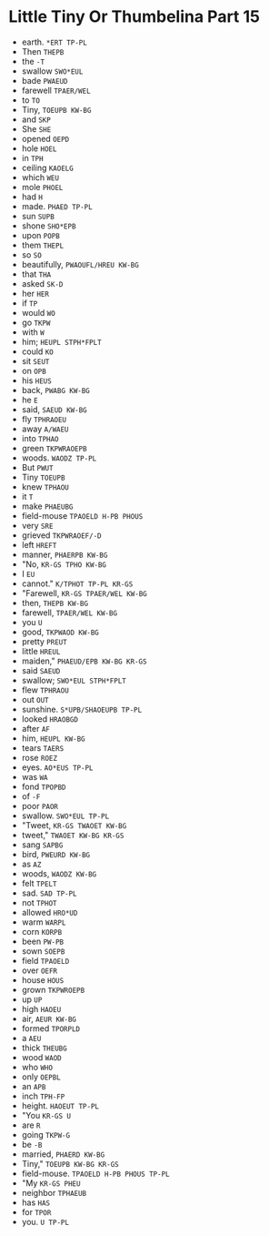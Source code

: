 # Little Tiny Or Thumbelina Part 15

* earth. `*ERT TP-PL`
* Then `THEPB`
* the `-T`
* swallow `SWO*EUL`
* bade `PWAEUD`
* farewell `TPAER/WEL`
* to `TO`
* Tiny, `TOEUPB KW-BG`
* and `SKP`
* She `SHE`
* opened `OEPD`
* hole `HOEL`
* in `TPH`
* ceiling `KAOELG`
* which `WEU`
* mole `PHOEL`
* had `H`
* made. `PHAED TP-PL`
* sun `SUPB`
* shone `SHO*EPB`
* upon `POPB`
* them `THEPL`
* so `SO`
* beautifully, `PWAOUFL/HREU KW-BG`
* that `THA`
* asked `SK-D`
* her `HER`
* if `TP`
* would `WO`
* go `TKPW`
* with `W`
* him; `HEUPL STPH*FPLT`
* could `KO`
* sit `SEUT`
* on `OPB`
* his `HEUS`
* back, `PWABG KW-BG`
* he `E`
* said, `SAEUD KW-BG`
* fly `TPHRAOEU`
* away `A/WAEU`
* into `TPHAO`
* green `TKPWRAOEPB`
* woods. `WAODZ TP-PL`
* But `PWUT`
* Tiny `TOEUPB`
* knew `TPHAOU`
* it `T`
* make `PHAEUBG`
* field-mouse `TPAOELD H-PB PHOUS`
* very `SRE`
* grieved `TKPWRAOEF/-D`
* left `HREFT`
* manner, `PHAERPB KW-BG`
* "No, `KR-GS TPHO KW-BG`
* I `EU`
* cannot." `K/TPHOT TP-PL KR-GS`
* "Farewell, `KR-GS TPAER/WEL KW-BG`
* then, `THEPB KW-BG`
* farewell, `TPAER/WEL KW-BG`
* you `U`
* good, `TKPWAOD KW-BG`
* pretty `PREUT`
* little `HREUL`
* maiden," `PHAEUD/EPB KW-BG KR-GS`
* said `SAEUD`
* swallow; `SWO*EUL STPH*FPLT`
* flew `TPHRAOU`
* out `OUT`
* sunshine. `S*UPB/SHAOEUPB TP-PL`
* looked `HRAOBGD`
* after `AF`
* him, `HEUPL KW-BG`
* tears `TAERS`
* rose `ROEZ`
* eyes. `AO*EUS TP-PL`
* was `WA`
* fond `TPOPBD`
* of `-F`
* poor `PAOR`
* swallow. `SWO*EUL TP-PL`
* "Tweet, `KR-GS TWAOET KW-BG`
* tweet," `TWAOET KW-BG KR-GS`
* sang `SAPBG`
* bird, `PWEURD KW-BG`
* as `AZ`
* woods, `WAODZ KW-BG`
* felt `TPELT`
* sad. `SAD TP-PL`
* not `TPHOT`
* allowed `HRO*UD`
* warm `WARPL`
* corn `KORPB`
* been `PW-PB`
* sown `SOEPB`
* field `TPAOELD`
* over `OEFR`
* house `HOUS`
* grown `TKPWROEPB`
* up `UP`
* high `HAOEU`
* air, `AEUR KW-BG`
* formed `TPORPLD`
* a `AEU`
* thick `THEUBG`
* wood `WAOD`
* who `WHO`
* only `OEPBL`
* an `APB`
* inch `TPH-FP`
* height. `HAOEUT TP-PL`
* "You `KR-GS U`
* are `R`
* going `TKPW-G`
* be `-B`
* married, `PHAERD KW-BG`
* Tiny," `TOEUPB KW-BG KR-GS`
* field-mouse. `TPAOELD H-PB PHOUS TP-PL`
* "My `KR-GS PHEU`
* neighbor `TPHAEUB`
* has `HAS`
* for `TPOR`
* you. `U TP-PL`

